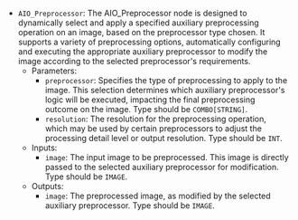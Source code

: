 - `AIO_Preprocessor`: The AIO_Preprocessor node is designed to dynamically select and apply a specified auxiliary preprocessing operation on an image, based on the preprocessor type chosen. It supports a variety of preprocessing options, automatically configuring and executing the appropriate auxiliary preprocessor to modify the image according to the selected preprocessor's requirements.
    - Parameters:
        - `preprocessor`: Specifies the type of preprocessing to apply to the image. This selection determines which auxiliary preprocessor's logic will be executed, impacting the final preprocessing outcome on the image. Type should be `COMBO[STRING]`.
        - `resolution`: The resolution for the preprocessing operation, which may be used by certain preprocessors to adjust the processing detail level or output resolution. Type should be `INT`.
    - Inputs:
        - `image`: The input image to be preprocessed. This image is directly passed to the selected auxiliary preprocessor for modification. Type should be `IMAGE`.
    - Outputs:
        - `image`: The preprocessed image, as modified by the selected auxiliary preprocessor. Type should be `IMAGE`.

